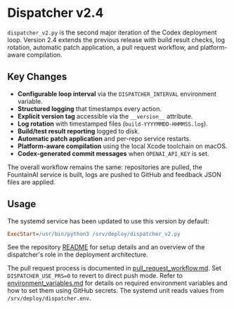 # Dispatcher v2.4

`dispatcher_v2.py` is the second major iteration of the Codex deployment loop.
Version 2.4 extends the previous release with build result checks, log rotation,
automatic patch application, a pull request workflow, and platform-aware compilation.

## Key Changes

- **Configurable loop interval** via the `DISPATCHER_INTERVAL` environment
  variable.
- **Structured logging** that timestamps every action.
- **Explicit version tag** accessible via the `__version__` attribute.
- **Log rotation** with timestamped files (`build-YYYYMMDD-HHMMSS.log`).
- **Build/test result reporting** logged to disk.
- **Automatic patch application** and per-repo service restarts.
- **Platform-aware compilation** using the local Xcode toolchain on macOS.
- **Codex-generated commit messages** when `OPENAI_API_KEY` is set.

The overall workflow remains the same: repositories are pulled, the FountainAI
service is built, logs are pushed to GitHub and feedback JSON files are applied.

## Usage

The systemd service has been updated to use this version by default:

```ini
ExecStart=/usr/bin/python3 /srv/deploy/dispatcher_v2.py
```

See the repository [README](../README.md) for setup details and an overview of
the dispatcher's role in the deployment architecture.

The pull request process is documented in [pull_request_workflow.md](pull_request_workflow.md). Set `DISPATCHER_USE_PRS=0` to revert to direct push mode.
Refer to [environment_variables.md](environment_variables.md) for details on
required environment variables and how to set them using GitHub secrets. The
systemd unit reads values from `/srv/deploy/dispatcher.env`.

